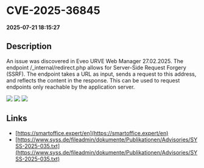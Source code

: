 # CVE-2025-36845

**2025-07-21 18:15:27**

## Description
An issue was discovered in Eveo URVE Web Manager 27.02.2025. The endpoint /_internal/redirect.php allows for Server-Side Request Forgery (SSRF). The endpoint takes a URL as input, sends a request to this address, and reflects the content in the response. This can be used to request endpoints only reachable by the application server.

![](https://img.shields.io/static/v1?label=Score&message=8.6&color=red)
![](https://img.shields.io/static/v1?label=Severity&message=HIGH&color=red)
![](https://img.shields.io/static/v1?label=CWE&message=SSRF&color=green)

## Links
- [https://smartoffice.expert/en](https://smartoffice.expert/en)
- [https://www.syss.de/fileadmin/dokumente/Publikationen/Advisories/SYSS-2025-035.txt](https://www.syss.de/fileadmin/dokumente/Publikationen/Advisories/SYSS-2025-035.txt)
